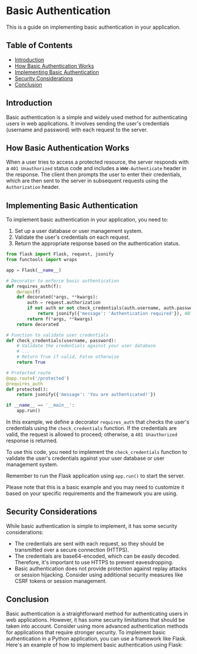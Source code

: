 # Basic Authentication

This is a guide on implementing basic authentication in your application.

## Table of Contents
- [Introduction](#introduction)
- [How Basic Authentication Works](#how-basic-authentication-works)
- [Implementing Basic Authentication](#implementing-basic-authentication)
- [Security Considerations](#security-considerations)
- [Conclusion](#conclusion)

## Introduction
Basic authentication is a simple and widely used method for authenticating users in web applications. It involves sending the user's credentials (username and password) with each request to the server.

## How Basic Authentication Works
When a user tries to access a protected resource, the server responds with a `401 Unauthorized` status code and includes a `WWW-Authenticate` header in the response. The client then prompts the user to enter their credentials, which are then sent to the server in subsequent requests using the `Authorization` header.

## Implementing Basic Authentication
To implement basic authentication in your application, you need to:
1. Set up a user database or user management system.
2. Validate the user's credentials on each request.
3. Return the appropriate response based on the authentication status.

```python
from flask import Flask, request, jsonify
from functools import wraps

app = Flask(__name__)

# Decorator to enforce basic authentication
def requires_auth(f):
    @wraps(f)
    def decorated(*args, **kwargs):
        auth = request.authorization
        if not auth or not check_credentials(auth.username, auth.password):
            return jsonify({'message': 'Authentication required'}), 401
        return f(*args, **kwargs)
    return decorated

# Function to validate user credentials
def check_credentials(username, password):
    # Validate the credentials against your user database
    # ...
    # Return True if valid, False otherwise
    return True

# Protected route
@app.route('/protected')
@requires_auth
def protected():
    return jsonify({'message': 'You are authenticated!'})

if __name__ == '__main__':
    app.run()
```

In this example, we define a decorator `requires_auth` that checks the user's credentials using the `check_credentials` function. If the credentials are valid, the request is allowed to proceed; otherwise, a `401 Unauthorized` response is returned.

To use this code, you need to implement the `check_credentials` function to validate the user's credentials against your user database or user management system.

Remember to run the Flask application using `app.run()` to start the server.

Please note that this is a basic example and you may need to customize it based on your specific requirements and the framework you are using.


## Security Considerations
While basic authentication is simple to implement, it has some security considerations:
- The credentials are sent with each request, so they should be transmitted over a secure connection (HTTPS).
- The credentials are base64-encoded, which can be easily decoded. Therefore, it's important to use HTTPS to prevent eavesdropping.
- Basic authentication does not provide protection against replay attacks or session hijacking. Consider using additional security measures like CSRF tokens or session management.

## Conclusion
Basic authentication is a straightforward method for authenticating users in web applications. However, it has some security limitations that should be taken into account. Consider using more advanced authentication methods for applications that require stronger security.
To implement basic authentication in a Python application, you can use a framework like Flask. Here's an example of how to implement basic authentication using Flask: